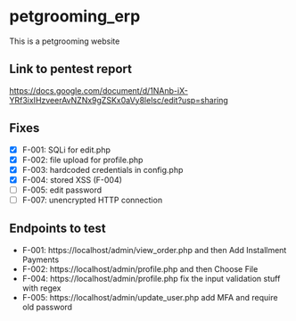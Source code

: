 # petgrooming_erp
This is a petgrooming website

## Link to pentest report
https://docs.google.com/document/d/1NAnb-iX-YRf3ixIHzveerAvNZNx9gZSKx0aVy8lelsc/edit?usp=sharing

## Fixes
- [x] F-001: SQLi for edit.php 
- [x] F-002: file upload for profile.php
- [x] F-003: hardcoded credentials in config.php
- [x] F-004: stored XSS (F-004)
- [ ] F-005: edit password
- [ ] F-007: unencrypted HTTP connection

## Endpoints to test
- F-001: https://localhost/admin/view_order.php and then Add Installment Payments
- F-002: https://localhost/admin/profile.php and then Choose File
- F-004: https://localhost/admin/profile.php fix the input validation stuff with regex
- F-005: https://localhost/admin/update_user.php add MFA and require old password
